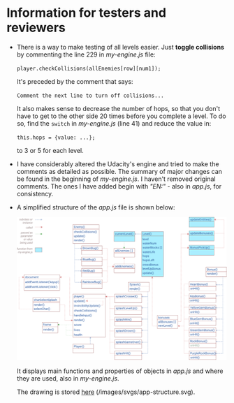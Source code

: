 # Information for testers and reviewers

- There is a way to make testing of all levels easier. Just **toggle collisions** by commenting the line 229 in _my-engine.js_ file:

    ``player.checkCollisions(allEnemies[row][num1]);``

    It's preceded by the comment that says:

    ``Comment the next line to turn off collisions...``

    It also makes sense to decrease the number of hops, so that you don't have to get to the other side 20 times before you complete a level. To do so, find the ``switch`` in _my-engine.js_ (line 41) and reduce the value in:

    ``this.hops = {value: ...};``

    to 3 or 5 for each level.

- I have considerably altered the Udacity's engine and tried to make the comments as detailed as possible. The summary of major changes can be found in the beginning of _my-engine.js_. I haven't removed original comments. The ones I have added begin with _"EN:"_ - also in _app.js_, for consistency.

- A simplified structure of the _app.js_ file is shown below:

  ![App structure](/images/svgs/app-structure.png)

  It displays main functions and properties of objects in _app.js_ and where they are used, also in _my-engine.js_.

  The drawing is stored [here](/images/svgs/app-structure.svg) (/images/svgs/app-structure.svg).
